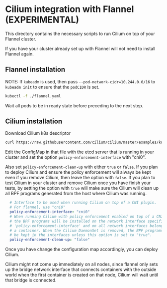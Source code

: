 Cilium integration with Flannel (EXPERIMENTAL)
==============================================

This directory contains the necessary scripts to run Cilium on top of your
Flannel cluster.

If you have your cluster already set up with Flannel will not need to install
Flannel again.

Flannel installation
--------------------

NOTE: If `kubeadm` is used, then pass `--pod-network-cidr=10.244.0.0/16` to
`kubeadm init` to ensure that the `podCIDR` is set.

```bash
kubectl -f ./flannel.yaml
```

Wait all pods to be in ready state before preceding to the next step.

Cilium installation
-------------------

Download Cilium k8s descriptor

```bash
curl https://raw.githubusercontent.com/cilium/cilium/master/examples/kubernetes/1.8/cilium.yaml
```

Edit the ConfigMap in that file with the etcd server that is running in your
cluster and set the option `policy-enforcement-interface` with "cni0".

Also set `policy-enforcement-clean-up` with either `true` or `false`. If you
plan to deploy Cilium and ensure the policy enforcement will always be kept even
if you remove Cilium, then leave the option with `false`. If you plan to test
Cilium in your cluster and remove Cilium once you have finish your tests, by
setting the option with `true` will make sure the Cilium will clean up all BPF
programs generated from the host where Cilium was running.

```yaml
  # Interface to be used when running Cilium on top of a CNI plugin.
  # For flannel, use "cni0"
  policy-enforcement-interface: "cni0"
  # When running Cilium with policy enforcement enabled on top of a CNI plugin
  # the BPF programs will be installed on the network interface specified in
  # 'policy-enforcement-interface' and on all network interfaces belonging to
  # a container. When the Cilium DaemonSet is removed, the BPF programs will
  # be kept in the interfaces unless this option is set to "true".
  policy-enforcement-clean-up: "false"
```

Once you have change the configuration map accordingly, you can deploy Cilium.

Cilium might not come up immediately on all nodes, since flannel only sets up
the bridge network interface that connects containers with the outside world
when the first container is created on that node, Cilium will wait until that
bridge is connected.